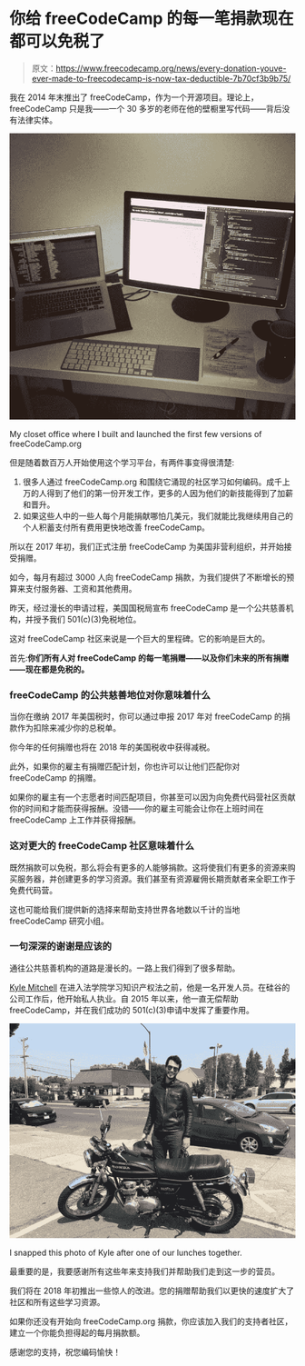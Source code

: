 # 你给 freeCodeCamp 的每一笔捐款现在都可以免税了

> 原文：<https://www.freecodecamp.org/news/every-donation-youve-ever-made-to-freecodecamp-is-now-tax-deductible-7b70cf3b9b75/>

我在 2014 年末推出了 freeCodeCamp，作为一个开源项目。理论上，freeCodeCamp 只是我——一个 30 多岁的老师在他的壁橱里写代码——背后没有法律实体。

![xFMsOD6B4blz3wzU3WN5eXBxOdhuBu7LWpzg](img/87566a710668d213de824e39b8764351.png)

My closet office where I built and launched the first few versions of freeCodeCamp.org

但是随着数百万人开始使用这个学习平台，有两件事变得很清楚:

1.  很多人通过 freeCodeCamp.org 和围绕它涌现的社区学习如何编码。成千上万的人得到了他们的第一份开发工作，更多的人因为他们的新技能得到了加薪和晋升。
2.  如果这些人中的一些人每个月能捐献哪怕几美元，我们就能比我继续用自己的个人积蓄支付所有费用更快地改善 freeCodeCamp。

所以在 2017 年初，我们正式注册 freeCodeCamp 为美国非营利组织，并开始接受捐赠。

如今，每月有超过 3000 人向 freeCodeCamp 捐款，为我们提供了不断增长的预算来支付服务器、工资和其他费用。

昨天，经过漫长的申请过程，美国国税局宣布 freeCodeCamp 是一个公共慈善机构，并授予我们 501(c)(3)免税地位。

这对 freeCodeCamp 社区来说是一个巨大的里程碑。它的影响是巨大的。

首先:**你们所有人对 freeCodeCamp 的每一笔捐赠——以及你们未来的所有捐赠——现在都是免税的。**

### freeCodeCamp 的公共慈善地位对你意味着什么

当你在缴纳 2017 年美国税时，你可以通过申报 2017 年对 freeCodeCamp 的捐款作为扣除来减少你的总税单。

你今年的任何捐赠也将在 2018 年的美国税收中获得减税。

此外，如果你的雇主有捐赠匹配计划，你也许可以让他们匹配你对 freeCodeCamp 的捐赠。

如果你的雇主有一个志愿者时间匹配项目，你甚至可以因为向免费代码营社区贡献你的时间和才能而获得报酬。没错——你的雇主可能会让你在上班时间在 freeCodeCamp 上工作并获得报酬。

### 这对更大的 freeCodeCamp 社区意味着什么

既然捐款可以免税，那么将会有更多的人能够捐款。这将使我们有更多的资源来购买服务器，并创建更多的学习资源。我们甚至有资源雇佣长期贡献者来全职工作于免费代码营。

这也可能给我们提供新的选择来帮助支持世界各地数以千计的当地 freeCodeCamp 研究小组。

### 一句深深的谢谢是应该的

通往公共慈善机构的道路是漫长的。一路上我们得到了很多帮助。

[Kyle Mitchell](https://github.com/kemitchell) 在进入法学院学习知识产权法之前，他是一名开发人员。在硅谷的公司工作后，他开始私人执业。自 2015 年以来，他一直无偿帮助 freeCodeCamp，并在我们成功的 501(c)(3)申请中发挥了重要作用。

![yqRCRFFsXGDQkWFqVnTYBDhLKpS9YNhQjf11](img/96f38e8203fb972996d8414efb43e225.png)

I snapped this photo of Kyle after one of our lunches together.

最重要的是，我要感谢所有这些年来支持我们并帮助我们走到这一步的营员。

我们将在 2018 年初推出一些惊人的改进。您的捐赠帮助我们以更快的速度扩大了社区和所有这些学习资源。

如果你还没有开始向 freeCodeCamp.org 捐款，你应该加入我们的支持者社区，建立一个你能负担得起的每月捐款额。

感谢您的支持，祝您编码愉快！